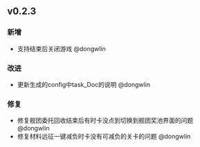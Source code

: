 ## v0.2.3

### 新增

- 支持结束后关闭游戏 @dongwlin

### 改进

- 更新生成的config中task_Doc的说明 @dongwlin

### 修复

- 修复舰团委托回收结束后有时卡没点到切换到舰团奖池界面的问题 @dongwlin
- 修复材料远征一键减负时卡没有可减负的关卡的问题 @dongwlin

